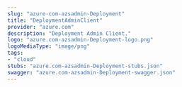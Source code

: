 ```yaml
---
slug: "azure-com-azsadmin-Deployment"
title: "DeploymentAdminClient"
provider: "azure.com"
description: "Deployment Admin Client."
logo: "azure.com-azsadmin-Deployment-logo.png"
logoMediaType: "image/png"
tags:
- "cloud"
stubs: "azure.com-azsadmin-Deployment-stubs.json"
swagger: "azure.com-azsadmin-Deployment-swagger.json"
---
```

